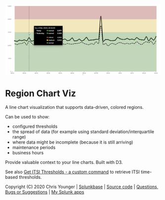 ![screenshot](https://raw.githubusercontent.com/ChrisYounger/region_chart_viz/master/appserver/static/demo.png)


# Region Chart Viz
A line chart visualization that supports data-driven, colored regions.

Can be used to show:
* configured thresholds
* the spread of data (for example using standard deviation/interquartile range)
* where data might be incomplete (because it is still arriving)
* maintenance periods
* business hours

Provide valuable context to your line charts. Built with D3.

See also [Get ITSI Thresholds - a custom command](https://splunkbase.splunk.com/app/4910/) to retrieve ITSI time-based thresholds.


Copyright (C) 2020 Chris Younger | [Splunkbase](https://splunkbase.splunk.com/app/4911/#/details) | [Source code](https://github.com/ChrisYounger/region_chart_viz) | [Questions, Bugs or Suggestions](https://answers.splunk.com/app/questions/4911.html) | [My Splunk apps](https://splunkbase.splunk.com/apps/#/author/chrisyoungerjds)